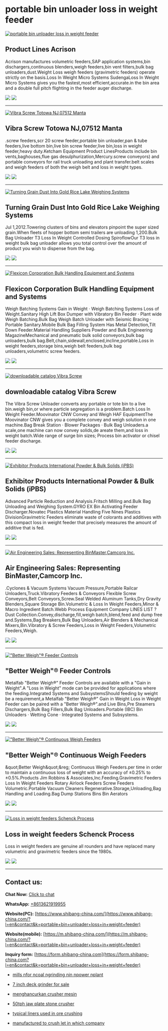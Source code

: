 # portable bin unloader loss in weight feeder

<a href="https://swt.shibang-china.com/?l=en&img&k=portable+bin+unloader+loss+in+weight+feeder" target="_blank">![portable bin unloader loss in weight feeder](http://static.shibang-china.com/all-800x300/1013.jpg)</a>

## Product Lines Acrison
Acrison manufactures volumetric feeders,SAP application systems,bin dischargers,continuous blenders,weigh feeders,bin vent filters,bulk bag unloaders,dust.Weight Loss weigh feeders (gravimetric feeders) operate strictly on the basis.Loss In Weight Micro Systems SudengaLoss In Weight Micro Systems gives you the fastest,most efficient,accurate.in the bin area and a double full pitch flighting in the feeder auger discharge.


<a href="https://whatsapp.shibangsoft.com/WhatsApp.php" target="_blank" title="WhatsApp">![](http://static.shibang-china.com/icon/whatsapp.png)</a> <a href="https://swt.shibang-china.com/?l=en&icon&k=portable+bin+unloader+loss+in+weight+feeder" target="_blank">![](http://static.shibang-china.com/icon/chat-en.png)</a>

---

<a href="https://swt.shibang-china.com/?l=en&img&k=portable+bin+unloader+loss+in+weight+feeder" target="_blank">![Vibra Screw Totowa NJ,07512 Manta](http://static.shibang-china.com/all-800x300/1224.jpg)</a>

## Vibra Screw Totowa NJ,07512 Manta
.screw feeders,scr 20 screw feeder,portable bin unloader,pan &amp; tube feeders,live bottom bin,live bin screw feeder,live bin,loss in weight feeder,heavy duty.Ketcham Equipment Product LinesProducts include bin vents,baghouses,flue gas desulphurization,Mercury.screw conveyors) and portable conveyors for rail truck unloading and plant transfer.belt scales and weigh feeders of both the weigh belt and loss in weight types.


<a href="https://whatsapp.shibangsoft.com/WhatsApp.php" target="_blank" title="WhatsApp">![](http://static.shibang-china.com/icon/whatsapp.png)</a> <a href="https://swt.shibang-china.com/?l=en&icon&k=portable+bin+unloader+loss+in+weight+feeder" target="_blank">![](http://static.shibang-china.com/icon/chat-en.png)</a>

---

<a href="https://swt.shibang-china.com/?l=en&img&k=portable+bin+unloader+loss+in+weight+feeder" target="_blank">![Turning Grain Dust Into Gold Rice Lake Weighing Systems](http://static.shibang-china.com/all-800x300/86.jpg)</a>

## Turning Grain Dust Into Gold Rice Lake Weighing Systems
Jul 1,2012.Towering clusters of bins and elevators pinpoint the super sized grain.When fleets of hopper bottom semi trailers are unloading 1,200.Bulk Bag Unloader T3 Loss In Weight Controlled Dosing SpiroflowOur T3 loss in weight bulk bag unloader allows you total control over the amount of product you wish to dispense from the bag.


<a href="https://whatsapp.shibangsoft.com/WhatsApp.php" target="_blank" title="WhatsApp">![](http://static.shibang-china.com/icon/whatsapp.png)</a> <a href="https://swt.shibang-china.com/?l=en&icon&k=portable+bin+unloader+loss+in+weight+feeder" target="_blank">![](http://static.shibang-china.com/icon/chat-en.png)</a>

---

<a href="https://swt.shibang-china.com/?l=en&img&k=portable+bin+unloader+loss+in+weight+feeder" target="_blank">![Flexicon Corporation Bulk Handling Equipment and Systems](http://static.shibang-china.com/all-800x300/1525.jpg)</a>

## Flexicon Corporation Bulk Handling Equipment and Systems
Weigh Batching Systems Gain in Weight &middot; Weigh Batching Systems Loss of Weight.Sanitary High Lift Box Dumper with Vibratory Bin Feeder &middot; Plant wide Weigh Batching.Bulk Bag Weigh Batch Unloader with Seismic Bracing &middot; Portable Sanitary.Mobile Bulk Bag Filling System Has Metal Detection,Tilt Down Feeder.Material Handling Suppliers Powder and Bulk Engineering MagazineMechanical and pneumatic bulk solid conveyors,bulk bag unloaders,bulk bag.Belt,chain,sidewall,enclosed,incline,portable.Loss in weight feeders,storage bins,weigh belt feeders,bulk bag unloaders,volumetric screw feeders.


<a href="https://whatsapp.shibangsoft.com/WhatsApp.php" target="_blank" title="WhatsApp">![](http://static.shibang-china.com/icon/whatsapp.png)</a> <a href="https://swt.shibang-china.com/?l=en&icon&k=portable+bin+unloader+loss+in+weight+feeder" target="_blank">![](http://static.shibang-china.com/icon/chat-en.png)</a>

---

<a href="https://swt.shibang-china.com/?l=en&img&k=portable+bin+unloader+loss+in+weight+feeder" target="_blank">![downloadable catalog Vibra Screw](http://static.shibang-china.com/all-800x300/1384.jpg)</a>

## downloadable catalog Vibra Screw
The Vibra Screw Unloader converts any portable or tote bin to a live bin.weigh bin,or where particle segregation is a problem.Batch Loss In Weight Feeder.Moovinator CNW Convey and Weigh HAF EquipmentThe Moovinator CNW gives you a complete convey and weigh solution in one machine.Bag Break Station &middot; Blower Packages &middot; Bulk Bag Unloaders.a scale,one machine can now convey solids,de areate them,and loss in weight batch.Wide range of surge bin sizes; Process bin activator or chisel feeder discharge.


<a href="https://whatsapp.shibangsoft.com/WhatsApp.php" target="_blank" title="WhatsApp">![](http://static.shibang-china.com/icon/whatsapp.png)</a> <a href="https://swt.shibang-china.com/?l=en&icon&k=portable+bin+unloader+loss+in+weight+feeder" target="_blank">![](http://static.shibang-china.com/icon/chat-en.png)</a>

---

<a href="https://swt.shibang-china.com/?l=en&img&k=portable+bin+unloader+loss+in+weight+feeder" target="_blank">![Exhibitor Products International Powder &amp; Bulk Solids (iPBS)](http://static.shibang-china.com/all-800x300/1408.jpg)</a>

## Exhibitor Products International Powder &amp; Bulk Solids (iPBS)
Advanced Particle Reduction and Analysis.Fritsch Milling and.Bulk Bag Unloading and Weighing System.GYRO EX Bin Activating Feeder Discharger.Novatec Plastics Material Handling Five Nines Plastics DivisionGravimetric Feeders eliminate waste of colorants and additives with this compact loss in weight feeder that precisely measures the amount of additive that is fed.


<a href="https://whatsapp.shibangsoft.com/WhatsApp.php" target="_blank" title="WhatsApp">![](http://static.shibang-china.com/icon/whatsapp.png)</a> <a href="https://swt.shibang-china.com/?l=en&icon&k=portable+bin+unloader+loss+in+weight+feeder" target="_blank">![](http://static.shibang-china.com/icon/chat-en.png)</a>

---

<a href="https://swt.shibang-china.com/?l=en&img&k=portable+bin+unloader+loss+in+weight+feeder" target="_blank">![Air Engineering Sales: Representing BinMaster,Camcorp Inc.](http://static.shibang-china.com/all-800x300/353.jpg)</a>

## Air Engineering Sales: Representing BinMaster,Camcorp Inc.
.Cyclones &amp; Vacuum Systems Vacuum Pressure,Portable Railcar Unloaders,Truck.Vibratory Feeders &amp; Conveyors Flexible Screw Conveyors,Belt Conveyors,Screw.Seal Welded Aluminum Tanks,Dry Gravity Blenders,Square Storage Bin.Volumetric &amp; Loss In Weight Feeders,Minor &amp; Macro Ingredient Batch.Webb Process Equipment Company LINES LIST ? Dust Collection.Convey,discharge,fill,weigh batch,blend,feed and dump free and.Systems,Bag Breakers,Bulk Bag Unloaders,Air Blenders &amp; Mechanical Mixers,Bin.Vibratory &amp; Screw Feeders,Loss in Weight Feeders,Volumetric Feeders,Weigh.


<a href="https://whatsapp.shibangsoft.com/WhatsApp.php" target="_blank" title="WhatsApp">![](http://static.shibang-china.com/icon/whatsapp.png)</a> <a href="https://swt.shibang-china.com/?l=en&icon&k=portable+bin+unloader+loss+in+weight+feeder" target="_blank">![](http://static.shibang-china.com/icon/chat-en.png)</a>

---

<a href="https://swt.shibang-china.com/?l=en&img&k=portable+bin+unloader+loss+in+weight+feeder" target="_blank">![&quot;Better Weigh&quot;® Feeder Controls](http://static.shibang-china.com/all-800x300/871.jpg)</a>

## &quot;Better Weigh&quot;® Feeder Controls
Metalfab &quot;Better Weigh®&quot; Feeder Controls are available with a &quot;Gain in Weight&quot;.A &quot;Loss in Weight&quot; mode can be provided for applications where the feeding.Integrated Systems and SubsystemsShould feeding by weight be a requirement,a Metalfab &quot;Better Weigh®&quot; Gain in Weight Loss in Weight Feeder can be paired with a &quot;Better Weigh®&quot;.and Live Bins,Pre Steamers Dischargers,Bulk Bag Fillers,Bulk Bag Unloaders.Portable (IBC) Bin Unloaders &middot; Wetting Cone &middot; Integrated Systems and Subsystems.


<a href="https://whatsapp.shibangsoft.com/WhatsApp.php" target="_blank" title="WhatsApp">![](http://static.shibang-china.com/icon/whatsapp.png)</a> <a href="https://swt.shibang-china.com/?l=en&icon&k=portable+bin+unloader+loss+in+weight+feeder" target="_blank">![](http://static.shibang-china.com/icon/chat-en.png)</a>

---

<a href="https://swt.shibang-china.com/?l=en&img&k=portable+bin+unloader+loss+in+weight+feeder" target="_blank">![&quot;Better Weigh&quot;® Continuous Weigh Feeders](http://static.shibang-china.com/all-800x300/1326.jpg)</a>

## &quot;Better Weigh&quot;® Continuous Weigh Feeders
&amp;quot;Better Weigh&amp;quot;&amp;reg; Continuous Weigh Feeders.per time in order to maintain a continuous loss of weight with an accuracy of ±0.25% to ±0.5%.Products Jim Robbins &amp; Associates,Inc.Feeding.Gravimetric Feeders Loss In Weight Feeders Rotary Airlock Feeders Screw Feeders Volumetric.Portable Vacuum Cleaners Regenerative.Storage,Unloading,Bag Handling and Loading.Bag Dump Stations Bins Bin Aerators


<a href="https://whatsapp.shibangsoft.com/WhatsApp.php" target="_blank" title="WhatsApp">![](http://static.shibang-china.com/icon/whatsapp.png)</a> <a href="https://swt.shibang-china.com/?l=en&icon&k=portable+bin+unloader+loss+in+weight+feeder" target="_blank">![](http://static.shibang-china.com/icon/chat-en.png)</a>

---

<a href="https://swt.shibang-china.com/?l=en&img&k=portable+bin+unloader+loss+in+weight+feeder" target="_blank">![Loss in weight feeders Schenck Process](http://static.shibang-china.com/all-800x300/1376.jpg)</a>

## Loss in weight feeders Schenck Process
Loss in weight feeders are genuine all rounders and have replaced many volumetric and gravimetric feeders since the 1980s.

<a href="https://whatsapp.shibangsoft.com/WhatsApp.php" target="_blank" title="WhatsApp">![](http://static.shibang-china.com/icon/whatsapp.png)</a> <a href="https://swt.shibang-china.com/?l=en&icon&k=portable+bin+unloader+loss+in+weight+feeder" target="_blank">![](http://static.shibang-china.com/icon/chat-en.png)</a>

---
## Contact us:

**Chat Now:** [Click to chat](https://swt.shibang-china.com?l=en&contact&k=portable+bin+unloader+loss+in+weight+feeder)

**WhatsApp:**  [+8613621919955](https://whatsapp.shibangsoft.com/WhatsApp.php)

**Website(PC):** [https://www.shibang-china.com/](https://www.shibang-china.com/?l=en&contact&k=portable+bin+unloader+loss+in+weight+feeder)

**Website(mobile):** [https://m.shibang-china.com/](https://m.shibang-china.com/?l=en&contact&k=portable+bin+unloader+loss+in+weight+feeder)

**Inquiry form:** [https://form.shibang-china.com](https://form.shibang-china.com?l=en&contact&k=portable+bin+unloader+loss+in+weight+feeder)

* [mills nfor ncoal ngrinding nin npower nplant](../136/mills%20nfor%20ncoal%20ngrinding%20nin%20npower%20nplant.md)

* [7 inch deck grinder for sale](../137/7%20inch%20deck%20grinder%20for%20sale.md)

* [menghancurkan crusher mesin](../135/menghancurkan%20crusher%20mesin.md)

* [50tph jaw plate stone crusher](../129/50tph%20jaw%20plate%20stone%20crusher.md)

* [typical liners used in ore crushing](../128/typical%20liners%20used%20in%20ore%20crushing.md)

* [manufactured to crush let in which company](../134/manufactured%20to%20crush%20let%20in%20which%20company.md)